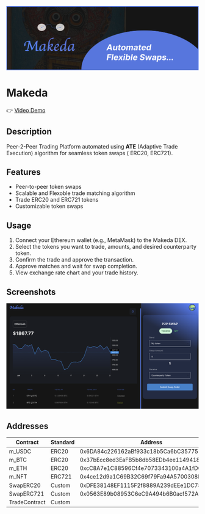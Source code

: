 ![Makeda Logo](Snapshots/makedaBanner.png)

# Makeda

👉 [Video Demo]()

## Description

Peer-2-Peer Trading Platform automated using **ATE** (Adaptive Trade Execution) algorithm for seamless token swaps ( ERC20, ERC721).

## Features

- Peer-to-peer token swaps
- Scalable and Flexoble trade matching algorithm
- Trade ERC20 and ERC721 tokens
- Customizable token swaps

## Usage

1. Connect your Ethereum wallet (e.g., MetaMask) to the Makeda DEX.
2. Select the tokens you want to trade, amounts, and desired counterparty token.
3. Confirm the trade and approve the transaction.
4. Approve matches and wait for swap completion.
5. View exchange rate chart and your trade history.

## Screenshots

<!-- Replace the image URLs below with the actual links to your project screenshots -->

![Screenshot 1](Snapshots/Screenshot%202023-06-29%20at%2014.03.58.png)

## Addresses

| Contract      | Standard | Address                                    |
| ------------- | -------- | ------------------------------------------ |
| m_USDC        | ERC20    | 0x6DA84c226162aBf933c18b5Ca6bC3577584bee86 |
| m_BTC         | ERC20    | 0x37bEcc8ed3EaFB5b8db58EDb4ee11494181a0276 |
| m_ETH         | ERC20    | 0xcC8A7e1C88596Cf4e7073343100a4A1fD0eaC8C4 |
| m_NFT         | ERC721   | 0x4ce12d9a1C69B32C69f79Fa94A5700308D5F6782 |
| SwapERC20     | Custom   | 0xDFE38148EF1115F2f8889A239dEEe1DC781562e1 |
| SwapERC721    | Custom   | 0x0563E89b08953C6eC9A494b6B0acf572A9B76430 |
| TradeContract | Custom   |                                            |
